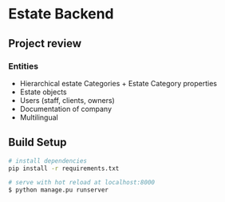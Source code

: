 # Estate Backend

## Project review
### Entities
* Hierarchical estate Categories + Estate Category properties
* Estate objects
* Users (staff, clients, owners)
* Documentation of company
* Multilingual

## Build Setup

```bash
# install dependencies
pip install -r requirements.txt

# serve with hot reload at localhost:8000
$ python manage.pu runserver
```


